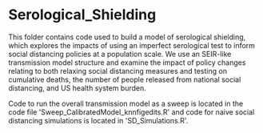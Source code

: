# Serological_Shielding

This folder contains code used to build a model of serological shielding, which explores the impacts of using an imperfect
serological test to inform social distancing policies at a population scale. We use an SEIR-like transmission model structure
and examine the impact of policy changes relating to both relaxing social distancing measures and testing on cumulative deaths,
the number of people released from national social distancing, and US health system burden.

Code to run the overall transmission model as a sweep is located in the code file 'Sweep_CalibratedModel_knnfigedits.R' and  code for naive social distancing simulations is located in 'SD_Simulations.R'.
